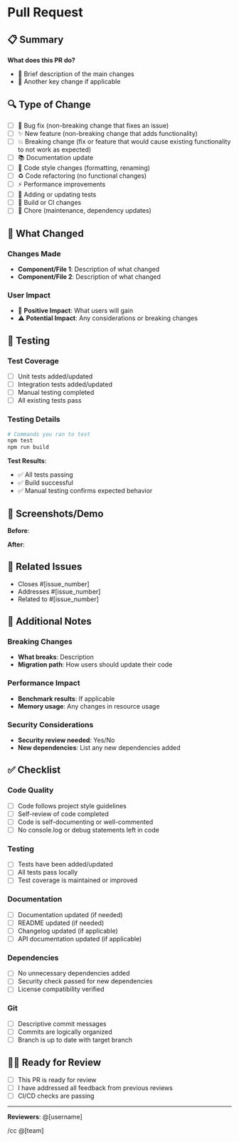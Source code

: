 # Pull Request

<!-- Thank you for contributing! Please fill out this template to help us review your changes. -->

## 📋 Summary

<!-- Provide a brief description of your changes -->

**What does this PR do?**

- 🎯 Brief description of the main changes
- 🎯 Another key change if applicable

## 🔍 Type of Change

<!-- Check the boxes that apply to your PR -->

- [ ] 🐛 Bug fix (non-breaking change that fixes an issue)
- [ ] ✨ New feature (non-breaking change that adds functionality)
- [ ] 💥 Breaking change (fix or feature that would cause existing functionality to not work as expected)
- [ ] 📚 Documentation update
- [ ] 🎨 Code style changes (formatting, renaming)
- [ ] ♻️ Code refactoring (no functional changes)
- [ ] ⚡ Performance improvements
- [ ] 🧪 Adding or updating tests
- [ ] 🔧 Build or CI changes
- [ ] 🧹 Chore (maintenance, dependency updates)

## 🎯 What Changed

<!-- Describe your changes in detail -->

### Changes Made

- **Component/File 1**: Description of what changed
- **Component/File 2**: Description of what changed

### User Impact

<!-- How do these changes affect users? -->

- 🎉 **Positive Impact**: What users will gain
- ⚠️ **Potential Impact**: Any considerations or breaking changes

## 🧪 Testing

<!-- Describe how you tested your changes -->

### Test Coverage

- [ ] Unit tests added/updated
- [ ] Integration tests added/updated
- [ ] Manual testing completed
- [ ] All existing tests pass

### Testing Details

<!-- Describe your testing process -->

```bash
# Commands you ran to test
npm test
npm run build
```

**Test Results**:
- ✅ All tests passing
- ✅ Build successful
- ✅ Manual testing confirms expected behavior

## 📸 Screenshots/Demo

<!-- If applicable, add screenshots or a demo of your changes -->

**Before**:
<!-- Screenshot or description of before state -->

**After**:
<!-- Screenshot or description of after state -->

## 🔗 Related Issues

<!-- Link any related issues -->

- Closes #[issue_number]
- Addresses #[issue_number]
- Related to #[issue_number]

## 📝 Additional Notes

<!-- Any additional information that reviewers should know -->

### Breaking Changes

<!-- If this is a breaking change, describe what breaks and how to migrate -->

- **What breaks**: Description
- **Migration path**: How users should update their code

### Performance Impact

<!-- Any performance considerations -->

- **Benchmark results**: If applicable
- **Memory usage**: Any changes in resource usage

### Security Considerations

<!-- Any security implications -->

- **Security review needed**: Yes/No
- **New dependencies**: List any new dependencies added

## ✅ Checklist

<!-- Check off items as you complete them -->

### Code Quality

- [ ] Code follows project style guidelines
- [ ] Self-review of code completed
- [ ] Code is self-documenting or well-commented
- [ ] No console.log or debug statements left in code

### Testing

- [ ] Tests have been added/updated
- [ ] All tests pass locally
- [ ] Test coverage is maintained or improved

### Documentation

- [ ] Documentation updated (if needed)
- [ ] README updated (if needed)
- [ ] Changelog updated (if applicable)
- [ ] API documentation updated (if applicable)

### Dependencies

- [ ] No unnecessary dependencies added
- [ ] Security check passed for new dependencies
- [ ] License compatibility verified

### Git

- [ ] Descriptive commit messages
- [ ] Commits are logically organized
- [ ] Branch is up to date with target branch

## 🏃‍♂️ Ready for Review

- [ ] This PR is ready for review
- [ ] I have addressed all feedback from previous reviews
- [ ] CI/CD checks are passing

---

<!--
## For Reviewers

### Review Checklist

- [ ] Code quality and style
- [ ] Test coverage and quality
- [ ] Documentation completeness
- [ ] Security considerations
- [ ] Performance impact
- [ ] Breaking change impact
-->

**Reviewers**: @[username] <!-- Tag specific reviewers if needed -->

/cc @[team] <!-- Tag team for visibility -->
